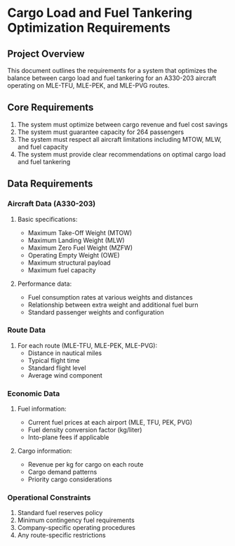 # Cargo Load and Fuel Tankering Optimization Requirements

## Project Overview
This document outlines the requirements for a system that optimizes the balance between cargo load and fuel tankering for an A330-203 aircraft operating on MLE-TFU, MLE-PEK, and MLE-PVG routes.

## Core Requirements
1. The system must optimize between cargo revenue and fuel cost savings
2. The system must guarantee capacity for 264 passengers
3. The system must respect all aircraft limitations including MTOW, MLW, and fuel capacity
4. The system must provide clear recommendations on optimal cargo load and fuel tankering

## Data Requirements

### Aircraft Data (A330-203)
1. Basic specifications:
   - Maximum Take-Off Weight (MTOW)
   - Maximum Landing Weight (MLW)
   - Maximum Zero Fuel Weight (MZFW)
   - Operating Empty Weight (OWE)
   - Maximum structural payload
   - Maximum fuel capacity

2. Performance data:
   - Fuel consumption rates at various weights and distances
   - Relationship between extra weight and additional fuel burn
   - Standard passenger weights and configuration

### Route Data
1. For each route (MLE-TFU, MLE-PEK, MLE-PVG):
   - Distance in nautical miles
   - Typical flight time
   - Standard flight level
   - Average wind component

### Economic Data
1. Fuel information:
   - Current fuel prices at each airport (MLE, TFU, PEK, PVG)
   - Fuel density conversion factor (kg/liter)
   - Into-plane fees if applicable

2. Cargo information:
   - Revenue per kg for cargo on each route
   - Cargo demand patterns
   - Priority cargo considerations

### Operational Constraints
1. Standard fuel reserves policy
2. Minimum contingency fuel requirements
3. Company-specific operating procedures
4. Any route-specific restrictions